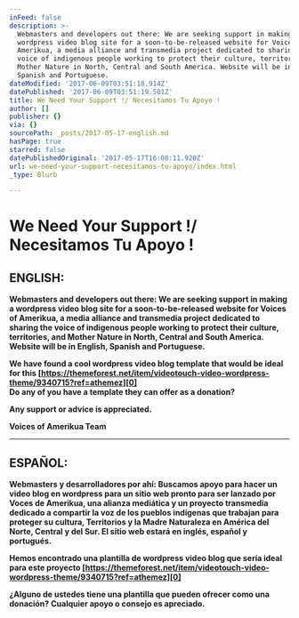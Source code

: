 ```yaml
---
inFeed: false
description: >-
  Webmasters and developers out there: We are seeking support in making a
  wordpress video blog site for a soon-to-be-released website for Voices of
  Amerikua, a media alliance and transmedia project dedicated to sharing the
  voice of indigenous people working to protect their culture, territories, and
  Mother Nature in North, Central and South America. Website will be in English,
  Spanish and Portuguese.
dateModified: '2017-06-09T03:51:18.914Z'
datePublished: '2017-06-09T03:51:19.501Z'
title: We Need Your Support !/ Necesitamos Tu Apoyo !
author: []
publisher: {}
via: {}
sourcePath: _posts/2017-05-17-english.md
hasPage: true
starred: false
datePublishedOriginal: '2017-05-17T16:08:11.920Z'
url: we-need-your-support-necesitamos-tu-apoyo/index.html
_type: Blurb

---
```

# **We Need Your Support !/ Necesitamos Tu Apoyo !**

## **ENGLISH:**

**Webmasters and developers out there: We are seeking support in making a wordpress video blog site for a soon-to-be-released website for Voices of Amerikua, a media alliance and transmedia project dedicated to sharing the voice of indigenous people working to protect their culture, territories, and Mother Nature in North, Central and South America. Website will be in English, Spanish and Portuguese.**

**We have found a cool wordpress video blog template that would be ideal for this [https://themeforest.net/item/videotouch-video-wordpress-theme/9340715?ref=athemez][0]  
Do any of you have a template they can offer as a donation?**

**Any support or advice is appreciated.**

**Voices of Amerikua Team**

---

## **ESPAÑOL:**

**Webmasters y desarrolladores por ahí: Buscamos apoyo para hacer un video blog en wordpress para un sitio web pronto para ser lanzado por Voces de Amerikua, una alianza mediática y un proyecto transmedia dedicado a compartir la voz de los pueblos indígenas que trabajan para proteger su cultura, Territorios y la Madre Naturaleza en América del Norte, Central y del Sur. El sitio web estará en inglés, español y portugués.**

**Hemos encontrado una plantilla de wordpress video blog que sería ideal para este proyecto [https://themeforest.net/item/videotouch-video-wordpress-theme/9340715?ref=athemez][0]**

**¿Alguno de ustedes tiene una plantilla que pueden ofrecer como una donación? Cualquier apoyo o consejo es apreciado.**

[0]: https://themeforest.net/item/videotouch-video-wordpress-theme/9340715?ref=athemez